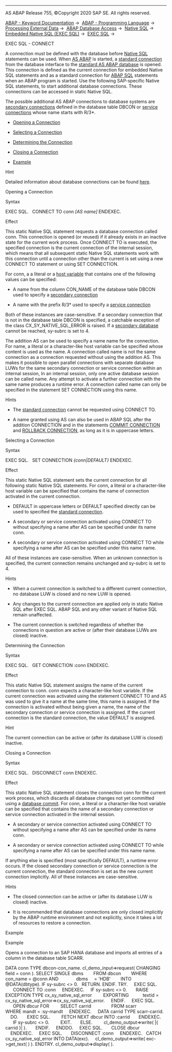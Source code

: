  

* * *

AS ABAP Release 755, ©Copyright 2020 SAP SE. All rights reserved.

[ABAP - Keyword Documentation](javascript:call_link\('abenabap.htm'\)) →  [ABAP - Programming Language](javascript:call_link\('abenabap_reference.htm'\)) →  [Processing External Data](javascript:call_link\('abenabap_language_external_data.htm'\)) →  [ABAP Database Access](javascript:call_link\('abenabap_sql.htm'\)) →  [Native SQL](javascript:call_link\('abennative_sql.htm'\)) →  [Embedded Native SQL (EXEC SQL)](javascript:call_link\('abennativesql.htm'\)) →  [EXEC SQL](javascript:call_link\('abapexec.htm'\)) → 

EXEC SQL - CONNECT

A connection must be defined with the database before [Native SQL](javascript:call_link\('abennative_sql_glosry.htm'\) "Glossary Entry") statements can be used. When [AS ABAP](javascript:call_link\('abenas_abap_glosry.htm'\) "Glossary Entry") is started, a [standard connection](javascript:call_link\('abenstandard_db_connection_glosry.htm'\) "Glossary Entry") from the database interface to the [standard AS ABAP database](javascript:call_link\('abenstandard_db_glosry.htm'\) "Glossary Entry") is opened. This connection is defined as the current connection for embedded Native SQL statements and as a standard connection for [ABAP SQL](javascript:call_link\('abenabap_sql_glosry.htm'\) "Glossary Entry") statements when an ABAP program is started. Use the following SAP-specific Native SQL statements, to start additional database connections. These connections can be accessed in static Native SQL.

The possible additional AS ABAP connections to database systems are [secondary connections](javascript:call_link\('abensecondary_db_connection_glosry.htm'\) "Glossary Entry") defined in the database table DBCON or [service connections](javascript:call_link\('abenservice_connection_glosry.htm'\) "Glossary Entry") whose name starts with R/3\*.

-   [Opening a Connection](#@@ITOC@@ABAPEXEC_CONNECTION_1)

-   [Selecting a Connection](#@@ITOC@@ABAPEXEC_CONNECTION_2)

-   [Determining the Connection](#@@ITOC@@ABAPEXEC_CONNECTION_3)

-   [Closing a Connection](#@@ITOC@@ABAPEXEC_CONNECTION_4)

-   [Example](#@@ITOC@@ABAPEXEC_CONNECTION_5)

Hint

Detailed information about database connections can be found [here](javascript:call_link\('abenopensql_multiconnect.htm'\)).

Opening a Connection

Syntax

EXEC SQL.
  CONNECT TO conn *\[*AS name*\]*
ENDEXEC.

Effect

This static Native SQL statement requests a database connection called conn. This connection is opened (or reused) if it already exists in an inactive state for the current work process. Once CONNECT TO is executed, the specified connection is the current connection of the internal session, which means that all subsequent static Native SQL statements work with this connection until a connection other than the current is set using a new CONNECT TO statement or using SET CONNECTION.

For conn, a a literal or a [host variable](javascript:call_link\('abapexec_host.htm'\)) that contains one of the following values can be specified:

-   A name from the column CON\_NAME of the database table DBCON used to specify a [secondary connection](javascript:call_link\('abensecondary_db_connection_glosry.htm'\) "Glossary Entry")

-   A name with the prefix R/3\* used to specify a [service connection](javascript:call_link\('abenservice_connection_glosry.htm'\) "Glossary Entry")

Both of these instances are case-sensitive. If a secondary connection that is not in the database table DBCON is specified, a catchable exception of the class CX\_SY\_NATIVE\_SQL\_ERROR is raised. If a [secondary database](javascript:call_link\('abensecondary_db_glosry.htm'\) "Glossary Entry") cannot be reached, sy-subrc is set to 4.

The addition AS can be used to specify a name name for the connection. For name, a literal or a character-like host variable can be specified whose content is used as the name. A connection called name is not the same connection as a connection requested without using the addition AS. This makes it possible to open parallel connections with separate database LUWs for the same secondary connection or service connection within an internal session, In an internal session, only one active database session can be called name. Any attempt to activate a further connection with the same name produces a runtime error. A connection called name can only be specified in the statement SET CONNECTION using this name.

Hints

-   The [standard connection](javascript:call_link\('abenstandard_db_connection_glosry.htm'\) "Glossary Entry") cannot be requested using CONNECT TO.

-   A name granted using AS can also be used in ABAP SQL after the addition CONNECTION and in the statements [COMMIT CONNECTION](javascript:call_link\('abapcommit_rollback_connection.htm'\)) and [ROLLBACK CONNECTION](javascript:call_link\('abapcommit_rollback_connection.htm'\)), as long as it is in uppercase letters.

Selecting a Connection

Syntax

EXEC SQL.
  SET CONNECTION *{*conn*|*DEFAULT*}*
ENDEXEC.

Effect

This static Native SQL statement sets the current connection for all following static Native SQL statements. For conn, a literal or a character-like host variable can be specified that contains the name of connection activated in the current connection.

-   DEFAULT in uppercase letters or DEFAULT specified directly can be used to specified the [standard connection](javascript:call_link\('abenstandard_db_connection_glosry.htm'\) "Glossary Entry").

-   A secondary or service connection activated using CONNECT TO without specifying a name after AS can be specified under its name conn.

-   A secondary or service connection activated using CONNECT TO while specifying a name after AS can be specified under this name name.

All of these instances are case-sensitive. When an unknown connection is specified, the current connection remains unchanged and sy-subrc is set to 4.

Hints

-   When a current connection is switched to a different current connection, no database LUW is closed and no new LUW is opened.

-   Any changes to the current connection are applied only in static Native SQL after EXEC SQL. ABAP SQL and any other variant of Native SQL remain unaffected.

-   The current connection is switched regardless of whether the connections in question are active or (after their database LUWs are closed) inactive.

Determining the Connection

Syntax

EXEC SQL.
  GET CONNECTION :conn
ENDEXEC.

Effect

This static Native SQL statement assigns the name of the current connection to conn. conn expects a character-like host variable. If the current connection was activated using the statement CONNECT TO and AS was used to give it a name at the same time, this name is assigned. If the connection is activated without being given a name, the name of the secondary connection or service connection is assigned. If the current connection is the standard connection, the value DEFAULT is assigned.

Hint

The current connection can be active or (after its database LUW is closed) inactive.

Closing a Connection

Syntax

EXEC SQL.
  DISCONNECT conn
ENDEXEC.

Effect

This static Native SQL statement closes the connection conn for the current work process, which discards all database changes not yet committed using a [database commit](javascript:call_link\('abendb_commit.htm'\)). For conn, a literal or a character-like host variable can be specified that contains the name of a secondary connection or service connection activated in the internal session.

-   A secondary or service connection activated using CONNECT TO without specifying a name after AS can be specified under its name conn.

-   A secondary or service connection activated using CONNECT TO while specifying a name after AS can be specified under this name name.

If anything else is specified (most specifically DEFAULT), a runtime error occurs. If the closed secondary connection or service connection is the current connection, the standard connection is set as the new current connection implicitly. All of these instances are case-sensitive.

Hints

-   The closed connection can be active or (after its database LUW is closed) inactive.

-   It is recommended that database connections are only closed implicitly by the ABAP runtime environment and not explicitly, since it takes a lot of resources to restore a connection.

Example

Example

Opens a connection to an SAP HANA database and imports all entries of a column in the database table SCARR.

DATA conn TYPE dbcon-con\_name.
cl\_demo\_input=>request( CHANGING field = conn ).
SELECT SINGLE dbms
       FROM dbcon
       WHERE con\_name = @conn AND
             dbms     = 'HDB'
       INTO @DATA(dbtype).
IF sy-subrc <> 0.
  RETURN.
ENDIF.
TRY.
    EXEC SQL.
      CONNECT TO :conn
    ENDEXEC.
    IF sy-subrc <> 0.
      RAISE EXCEPTION TYPE cx\_sy\_native\_sql\_error
        EXPORTING
          textid = cx\_sy\_native\_sql\_error=>cx\_sy\_native\_sql\_error.
    ENDIF.
    EXEC SQL.
      OPEN dbcur FOR
        SELECT carrid
               FROM scarr
               WHERE mandt = :sy-mandt
    ENDEXEC.
    DATA carrid TYPE scarr-carrid.
    DO.
      EXEC SQL.
        FETCH NEXT dbcur INTO :carrid
      ENDEXEC.
      IF sy-subrc <> 0.
        EXIT.
      ELSE.
        cl\_demo\_output=>write( |{ carrid }| ).
      ENDIF.
    ENDDO.
    EXEC SQL.
      CLOSE dbcur
    ENDEXEC.
    EXEC SQL.
      DISCONNECT :conn
    ENDEXEC.
  CATCH cx\_sy\_native\_sql\_error INTO DATA(exc).
    cl\_demo\_output=>write( exc->get\_text( ) ).
ENDTRY.
cl\_demo\_output=>display( ).